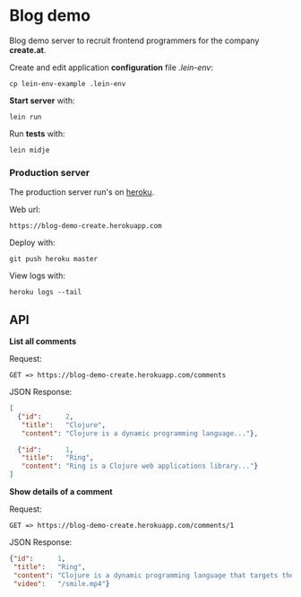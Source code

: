 # Blog demo

Blog demo server to recruit frontend programmers for the company **create.at**.

Create and edit application **configuration** file *.lein-env*:

    cp lein-env-example .lein-env

**Start server** with:

    lein run

Run **tests** with:

    lein midje

### Production server

The production server run's on [heroku](http://heroku.com).

Web url:

    https://blog-demo-create.herokuapp.com

Deploy with:

    git push heroku master

View logs with:

    heroku logs --tail

## API

**List all comments**

Request:

    GET => https://blog-demo-create.herokuapp.com/comments

JSON Response:

```json
[
  {"id":      2,
   "title":   "Clojure",
   "content": "Clojure is a dynamic programming language..."},

  {"id":      1,
   "title":   "Ring",
   "content": "Ring is a Clojure web applications library..."}
]
```

**Show details of a comment**

Request:

    GET => https://blog-demo-create.herokuapp.com/comments/1

JSON Response:

```json
{"id":      1,
 "title":   "Ring",
 "content": "Clojure is a dynamic programming language that targets the Java Virtual Machine",
 "video":   "/smile.mp4"}
```

